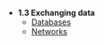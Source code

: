 - **1.3 Exchanging data**
  - [Databases](1/exch-data/databases.md)
  - [Networks](1/exch-data/networks.md)
